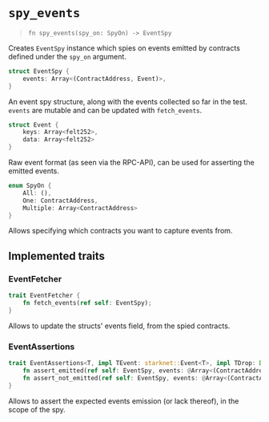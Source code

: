 # `spy_events`

> `fn spy_events(spy_on: SpyOn) -> EventSpy`

Creates `EventSpy` instance which spies on events emitted by contracts defined under the `spy_on` argument.

```rust
struct EventSpy {
    events: Array<(ContractAddress, Event)>,
}
```
An event spy structure, along with the events collected so far in the test.
`events` are mutable and can be updated with `fetch_events`.

```rust
struct Event {
    keys: Array<felt252>,
    data: Array<felt252>
}
```

Raw event format (as seen via the RPC-API), can be used for asserting the emitted events.

```rust
enum SpyOn {
    All: (),
    One: ContractAddress,
    Multiple: Array<ContractAddress>
}
```

Allows specifying which contracts you want to capture events from.

## Implemented traits

### EventFetcher

```rust
trait EventFetcher {
    fn fetch_events(ref self: EventSpy);
}
```

Allows to update the structs' events field, from the spied contracts.

### EventAssertions

```rust
trait EventAssertions<T, impl TEvent: starknet::Event<T>, impl TDrop: Drop<T>> {
    fn assert_emitted(ref self: EventSpy, events: @Array<(ContractAddress, T)>);
    fn assert_not_emitted(ref self: EventSpy, events: @Array<(ContractAddress, T)>);
}
```

Allows to assert the expected events emission (or lack thereof), in the scope of the spy.